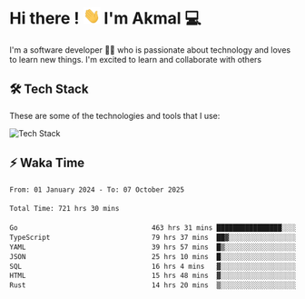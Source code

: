 # Hi there ! <img src="https://github.com/ABSphreak/ABSphreak/blob/master/gifs/Hi.gif" width="30"> I'm Akmal  💻

I'm a software developer 👨‍💻 who is passionate about technology and loves to learn new things. I'm excited to learn and collaborate with others

## 🛠️ Tech Stack

These are some of the technologies and tools that I use:

![Tech Stack](https://skillicons.dev/icons?i=typescript,nodejs,javascript,express,nest,sequelize,go,rabbitmq,python,solidity,react,vue,next,nuxtjs,webpack,vite,tailwindcss,bootstrap,css,scss,html,vercel,firebase,heroku,netlify,docker,postgresql,mongodb,redis,mysql,graphql,git,github,gitlab,vscode,figma,postman,pytorch,tensorflow,bash)

## ⚡ Waka Time
<!--START_SECTION:waka-->

```txt
From: 01 January 2024 - To: 07 October 2025

Total Time: 721 hrs 30 mins

Go                                 463 hrs 31 mins ████████████████░░░░░░░░░   64.24 %
TypeScript                         79 hrs 37 mins  ██▓░░░░░░░░░░░░░░░░░░░░░░   11.04 %
YAML                               39 hrs 57 mins  █▒░░░░░░░░░░░░░░░░░░░░░░░   05.54 %
JSON                               25 hrs 10 mins  █░░░░░░░░░░░░░░░░░░░░░░░░   03.49 %
SQL                                16 hrs 4 mins   ▓░░░░░░░░░░░░░░░░░░░░░░░░   02.23 %
HTML                               15 hrs 48 mins  ▓░░░░░░░░░░░░░░░░░░░░░░░░   02.19 %
Rust                               14 hrs 20 mins  ▒░░░░░░░░░░░░░░░░░░░░░░░░   01.99 %
```

<!--END_SECTION:waka-->


